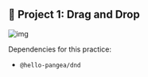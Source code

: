 ## 📁 Project 1: Drag and Drop

![img](https://res.cloudinary.com/silviajcn/image/upload/v1666828569/PRACTICAS/Responsive/2_lkenuz.png)

Dependencies for this practice: 

* ```@hello-pangea/dnd```